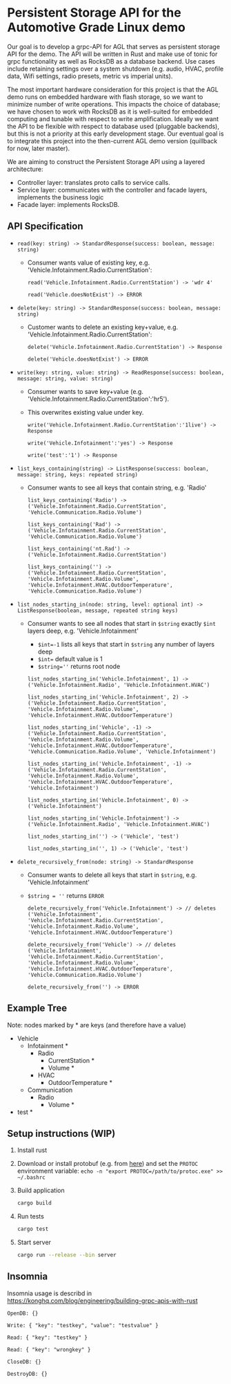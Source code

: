 # Persistent Storage API for the Automotive Grade Linux demo

Our goal is to develop a grpc-API for AGL that serves as persistent storage API
for the demo. The API will be written in Rust and make use of tonic for grpc
functionality as well as RocksDB as a database backend. Use cases include
retaining settings over a system shutdown (e.g. audio, HVAC, profile data, Wifi
settings, radio presets, metric vs imperial units).

The most important hardware consideration for this project is that the AGL demo
runs on embedded hardware with flash storage, so we want to minimize number of
write operations. This impacts the choice of database; we have chosen to work
with RocksDB as it is well-suited for embedded computing and tunable with
respect to write amplification. Ideally we want the API to be flexible with
respect to database used (pluggable backends), but this is not a priority at
this early development stage. Our eventual goal is to integrate this project
into the then-current AGL demo version (quillback for now, later master).

We are aiming to construct the Persistent Storage API using a layered
architecture:

- Controller layer: translates proto calls to service calls.
- Service layer: communicates with the controller and facade layers, implements
  the business logic
- Facade layer: implements RocksDB.

## API Specification

- `read(key: string) -> StandardResponse(success: boolean, message: string)`

  - Consumer wants value of existing key, e.g.
    'Vehicle.Infotainment.Radio.CurrentStation':

    ```text
    read('Vehicle.Infotainment.Radio.CurrentStation') -> 'wdr 4'

    read('Vehicle.doesNotExist') -> ERROR
    ```

- `delete(key: string) -> StandardResponse(success: boolean, message: string)`

  - Customer wants to delete an existing key+value, e.g.
    'Vehicle.Infotainment.Radio.CurrentStation':

    ```text
    delete('Vehicle.Infotainment.Radio.CurrentStation') -> Response

    delete('Vehicle.doesNotExist') -> ERROR
    ```

- `write(key: string, value: string) -> ReadResponse(success: boolean, message: string, value: string)`

  - Consumer wants to save key+value (e.g.
    'Vehicle.Infotainment.Radio.CurrentStation':'hr5').
  - This overwrites existing value under key.

    ```text
    write('Vehicle.Infotainment.Radio.CurrentStation':'1live') -> Response

    write('Vehicle.Infotainment':'yes') -> Response

    write('test':'1') -> Response
    ```

- `list_keys_containing(string) -> ListResponse(success: boolean, message: string, keys: repeated string)`

  - Consumer wants to see all keys that contain string, e.g. 'Radio'

    ```text
    list_keys_containing('Radio') -> ('Vehicle.Infotainment.Radio.CurrentStation', 'Vehicle.Communication.Radio.Volume')

    list_keys_containing('Rad') -> ('Vehicle.Infotainment.Radio.CurrentStation', 'Vehicle.Communication.Radio.Volume')

    list_keys_containing('nt.Rad') -> ('Vehicle.Infotainment.Radio.CurrentStation')

    list_keys_containing('') -> ('Vehicle.Infotainment.Radio.CurrentStation', 'Vehicle.Infotainment.Radio.Volume', 'Vehicle.Infotainment.HVAC.OutdoorTemperature', 'Vehicle.Communication.Radio.Volume')
    ```

- `list_nodes_starting_in(node: string, level: optional int) -> ListResponse(boolean, message, repeated string keys)`

  - Consumer wants to see all nodes that start in `$string` exactly `$int`
    layers deep, e.g. 'Vehicle.Infotainment'

    - `$int=-1` lists all keys that start in `$string` any number of layers deep
    - `$int=` default value is 1
    - `$string=''` returns root node

    ```text
    list_nodes_starting_in('Vehicle.Infotainment', 1) -> ('Vehicle.Infotainment.Radio', 'Vehicle.Infotainment.HVAC')

    list_nodes_starting_in('Vehicle.Infotainment', 2) -> ('Vehicle.Infotainment.Radio.CurrentStation', 'Vehicle.Infotainment.Radio.Volume', 'Vehicle.Infotainment.HVAC.OutdoorTemperature')

    list_nodes_starting_in('Vehicle', -1) -> ('Vehicle.Infotainment.Radio.CurrentStation', 'Vehicle.Infotainment.Radio.Volume', 'Vehicle.Infotainment.HVAC.OutdoorTemperature', 'Vehicle.Communication.Radio.Volume', 'Vehicle.Infotainment')

    list_nodes_starting_in('Vehicle.Infotainment', -1) -> ('Vehicle.Infotainment.Radio.CurrentStation', 'Vehicle.Infotainment.Radio.Volume', 'Vehicle.Infotainment.HVAC.OutdoorTemperature', 'Vehicle.Infotainment')

    list_nodes_starting_in('Vehicle.Infotainment', 0) -> ('Vehicle.Infotainment')

    list_nodes_starting_in('Vehicle.Infotainment') -> ('Vehicle.Infotainment.Radio', 'Vehicle.Infotainment.HVAC')

    list_nodes_starting_in('') -> ('Vehicle', 'test')

    list_nodes_starting_in('', 1) -> ('Vehicle', 'test')
    ```

- `delete_recursively_from(node: string) -> StandardResponse`

  - Consumer wants to delete all keys that start in `$string`, e.g.
    'Vehicle.Infotainment'
  - `$string = ''` returns `ERROR`

    ```text
    delete_recursively_from('Vehicle.Infotainment') -> // deletes ('Vehicle.Infotainment', 'Vehicle.Infotainment.Radio.CurrentStation', 'Vehicle.Infotainment.Radio.Volume', 'Vehicle.Infotainment.HVAC.OutdoorTemperature')

    delete_recursively_from('Vehicle') -> // deletes ('Vehicle.Infotainment', 'Vehicle.Infotainment.Radio.CurrentStation', 'Vehicle.Infotainment.Radio.Volume', 'Vehicle.Infotainment.HVAC.OutdoorTemperature', 'Vehicle.Communication.Radio.Volume')

    delete_recursively_from('') -> ERROR
    ```

## Example Tree

Note: nodes marked by \* are keys (and therefore have a value)

- Vehicle
  - Infotainment \*
    - Radio
      - CurrentStation \*
      - Volume \*
    - HVAC
      - OutdoorTemperature \*
  - Communication
    - Radio
      - Volume \*
- test \*

## Setup instructions (WIP)

1. Install rust
2. Download or install protobuf (e.g. from
   [here](https://github.com/protocolbuffers/protobuf/releases)) and set the
   `PROTOC` environment variable:
   `echo -n "export PROTOC=/path/to/protoc.exe" >> ~/.bashrc`
3. Build application

   ```bash
   cargo build
   ```

4. Run tests

   ```bash
   cargo test
   ```

5. Start server

   ```bash
   cargo run --release --bin server
   ```

## Insomnia

Insomnia usage is describd in
https://konghq.com/blog/engineering/building-grpc-apis-with-rust

```text
OpenDB: {}

Write: { "key": "testkey", "value": "testvalue" }

Read: { "key": "testkey" }

Read: { "key": "wrongkey" }

CloseDB: {}

DestroyDB: {}

```
